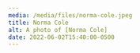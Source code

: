 ```yaml
---
media: /media/files/norma-cole.jpeg
title: Norma Cole
alt: A photo of [Norma Cole]
date: 2022-06-02T15:40:00-0500
---
```

